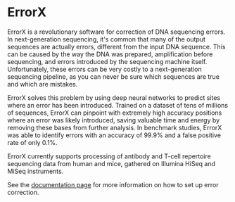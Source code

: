# ErrorX

ErrorX is a revolutionary software for correction of DNA sequencing errors. In next-generation sequencing, it's common that many of the output sequences are actually errors, different from the input DNA sequence. This can be caused by the way the DNA was prepared, amplification before sequencing, and errors introduced by the sequencing machine itself. Unfortunately, these errors can be very costly to a next-generation sequencing pipeline, as you can never be sure which sequences are true and which are mistakes.

ErrorX solves this problem by using deep neural networks to predict sites where an error has been introduced. Trained on a dataset of tens of millions of sequences, ErrorX can pinpoint with extremely high accuracy positions where an error was likely introduced, saving valuable time and energy by removing these bases from further analysis. In benchmark studies, ErrorX was able to identify errors with an accuracy of 99.9% and a false positive rate of only 0.1%.

ErrorX currently supports processing of antibody and T-cell repertoire sequencing data from human and mice, gathered on Illumina HiSeq and MiSeq instruments.

See the [documentation page](https://endeavorbio.com/2019/02/01/documentation/) for more information on how to set up error correction.
